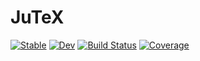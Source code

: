 # JuTeX

[![Stable](https://img.shields.io/badge/docs-stable-blue.svg)](https://TeX-host.github.io/JuTeX.jl/stable)
[![Dev](https://img.shields.io/badge/docs-dev-blue.svg)](https://TeX-host.github.io/JuTeX.jl/dev)
[![Build Status](https://github.com/TeX-host/JuTeX.jl/workflows/CI/badge.svg)](https://github.com/TeX-host/JuTeX.jl/actions)
[![Coverage](https://codecov.io/gh/TeX-host/JuTeX.jl/branch/master/graph/badge.svg)](https://codecov.io/gh/TeX-host/JuTeX.jl)
